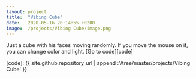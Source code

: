 ```yaml
---
layout: project
title:  "Vibing Cube"
date:   2020-05-16 20:14:55 +0200
image:  /projects/Vibing Cube/image.png
---
```


<div id="cube" class="canvas"></div>
Just a cube with his faces moving randomly. If you move the mouse on it, you can change color and light.
[Go to code][code]

[code]: {{ site.github.repository_url | append :'/tree/master/projects/Vibing Cube' }}
